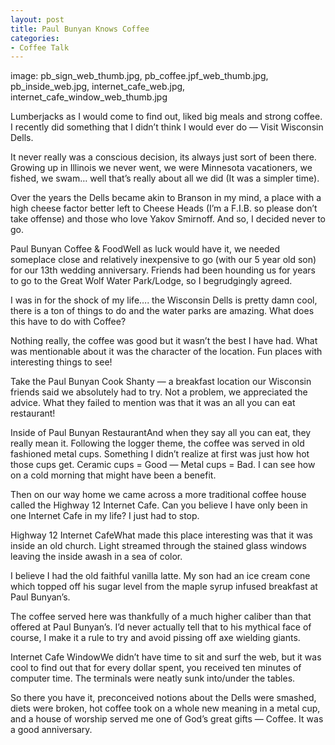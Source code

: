 ```yaml
---
layout: post
title: Paul Bunyan Knows Coffee
categories:
- Coffee Talk
---
```

image: pb_sign_web_thumb.jpg, pb_coffee.jpf_web_thumb.jpg, pb_inside_web.jpg, internet_cafe_web.jpg, internet_cafe_window_web_thumb.jpg

Lumberjacks as I would come to find out, liked big meals and strong coffee. I recently did something that I didn’t think I would ever do — Visit Wisconsin Dells.

It never really was a conscious decision, its always just sort of been there. Growing up in Illinois we never went, we were Minnesota vacationers, we fished, we swam… well that’s really about all we did
(It was a simpler time).

Over the years the Dells became akin to Branson in my mind, a place with a high cheese factor better left to Cheese Heads (I’m a F.I.B. so please don’t take offense) and those who love Yakov Smirnoff. And so, I decided never to go.

Paul Bunyan Coffee & FoodWell as luck would have it, we needed someplace close and relatively inexpensive to go (with our 5 year old son) for our 13th wedding anniversary. Friends had been hounding us for years to go to the Great Wolf Water Park/Lodge, so I begrudgingly agreed.

I was in for the shock of my life…. the Wisconsin Dells is pretty damn cool, there is a ton of things to do and the water parks are amazing. What does
this have to do with Coffee?

Nothing really, the coffee was good but it wasn’t the best I have had. What was mentionable about it was the character of the location. Fun places with interesting things to see!

Take the Paul Bunyan Cook Shanty — a breakfast location our Wisconsin friends said we absolutely had to try. Not a problem, we appreciated the advice. What they failed to mention was that it was an all you can eat restaurant!

Inside of Paul Bunyan RestaurantAnd when they say all you can eat, they really mean it. Following the logger theme, the coffee was served in old fashioned metal cups. Something I didn’t realize at first was just how hot those cups get. Ceramic cups = Good — Metal cups = Bad. I can see how on a cold morning that might have been a benefit.

Then on our way home we came across a more traditional coffee house called the Highway 12 Internet Cafe. Can you believe I have only been in one Internet Cafe in my life? I just had to stop.

Highway 12 Internet CafeWhat made this place interesting was that it was inside an old church. Light streamed through the stained glass windows leaving the inside awash in a sea of color.

I believe I had the old faithful vanilla latte. My son had an ice cream cone which topped off his sugar level from the maple syrup infused breakfast at Paul Bunyan’s.

The coffee served here was thankfully of a much higher caliber than that offered at Paul Bunyan’s. I’d never actually tell that to his mythical face of course, I make it a rule to try and avoid pissing off axe wielding giants.

Internet Cafe WindowWe didn’t have time to sit and surf the web, but it was cool to find out that for every dollar spent, you received ten minutes of computer time. The terminals were neatly sunk into/under the tables.

So there you have it, preconceived notions about the Dells were smashed, diets were broken, hot coffee took on a whole new meaning in a metal cup, and a house of worship served me one of God’s great gifts — Coffee.  It was a good anniversary.